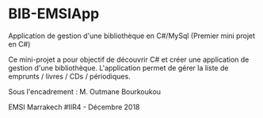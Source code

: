 # BIB-EMSIApp
Application de gestion d'une bibliothèque en C#/MySql (Premier mini projet en C#)  

Ce mini-projet a pour objectif de découvrir C# et créer une application de gestion d'une bibliothèque.
L'application permet de gérer la liste de emprunts / livres / CDs / périodiques.

Sous l'encadrement : M. Outmane Bourkoukou 

EMSI Marrakech #IIR4 - Décembre 2018
